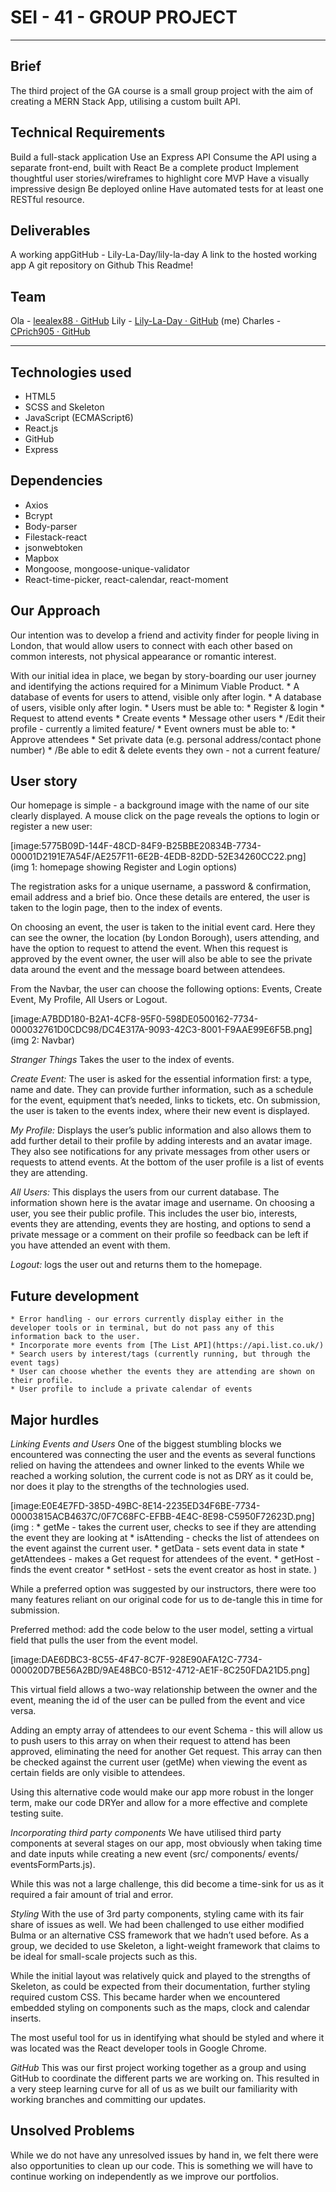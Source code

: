# SEI - 41 - GROUP PROJECT
---

## Brief
The third project of the GA course is a small group project with the aim of creating a MERN Stack App, utilising a custom built API.

## Technical Requirements
Build a full-stack application
Use an Express API
Consume the API using a separate front-end, built with React
Be a complete product
Implement thoughtful user stories/wireframes to highlight core MVP
Have a visually impressive design
Be deployed online
Have automated tests for at least one RESTful resource.

## Deliverables
A working appGitHub - Lily-La-Day/lily-la-day
A link to the hosted working app
A git repository on Github
This Readme!

## Team
Ola - [leealex88 · GitHub](https://github.com/leealex88)
Lily - [Lily-La-Day · GitHub](https://github.com/Lily-La-Day) (me)
Charles - [CPrich905 · GitHub](https://github.com/CPrich905)

---
## Technologies used
* HTML5
* SCSS and Skeleton
* JavaScript (ECMAScript6)
* React.js
* GitHub
* Express

## Dependencies
* Axios
* Bcrypt
* Body-parser
* Filestack-react
* jsonwebtoken
* Mapbox
* Mongoose, mongoose-unique-validator
* React-time-picker, react-calendar, react-moment

## Our Approach
Our intention was to develop a friend and activity finder for people living in London, that would allow users to connect with each other based on common interests, not physical appearance or romantic interest.

With our initial idea in place, we began by story-boarding our user journey and identifying the actions required for a Minimum Viable Product.
	* A database of events for users to attend, visible only after login.
	* A database of users, visible only after login.
	* Users must be able to:
		* Register & login
		* Request to attend events
		* Create events
		* Message other users
		* /Edit their profile - currently a limited feature/
	* Event owners must be able to:
		* Approve attendees
		* Set private data (e.g. personal address/contact phone number)
		* /Be able to edit & delete events they own - not a current feature/


## User story
Our homepage is simple - a background image with the name of our site clearly displayed. A mouse click on the page reveals the options to login or register a new user:

[image:5775B09D-144F-48CD-84F9-B25BBE20834B-7734-00001D2191E7A54F/AE257F11-6E2B-4EDB-82DD-52E34260CC22.png]
(img 1: homepage showing Register and Login options)

The registration asks for a unique username, a password & confirmation, email address and a brief bio. Once these details are entered, the user is taken to the login page, then to the index of events.

On choosing an event, the user is taken to the initial event card. Here they can see the owner,  the location (by London Borough), users attending, and have the option to request to attend the event. When this request is approved by the event owner, the user will also be able to see the private data around the event and the message board between attendees.

From the Navbar, the user can choose the following options: Events,  Create Event, My Profile, All Users or Logout.

[image:A7BDD180-B2A1-4CF8-95F0-598DE0500162-7734-000032761D0CDC98/DC4E317A-9093-42C3-8001-F9AAE99E6F5B.png]
(img 2: Navbar)

*Stranger Things* Takes the user to the index of events.

*Create Event:* The user is asked for the essential information first: a type, name and date. They can provide further information, such as a schedule for the event, equipment that’s needed, links to tickets, etc.
On submission, the user is taken to the events index, where their new event is displayed.

*My Profile:* Displays the user’s public information and also allows them to add further detail to their profile by adding interests and an avatar image. They also see notifications for any private messages from other users or requests to attend events. At the bottom of the user profile is a list of events they are attending.

*All Users:* This displays the users from our current database. The information shown here is the avatar image and username. On choosing a user, you see their public profile. This includes the user bio, interests, events they are attending, events they are hosting, and options to send a private message or a comment on their profile so feedback can be left if you have attended an event with them.

*Logout:* logs the user out and returns them to the homepage.

## Future development
	* Error handling - our errors currently display either in the developer tools or in terminal, but do not pass any of this information back to the user.
	* Incorporate more events from [The List API](https://api.list.co.uk/)
	* Search users by interest/tags (currently running, but through the event tags)
	* User can choose whether the events they are attending are shown on their profile.
	* User profile to include a private calendar of events

## Major hurdles
*Linking Events and Users*
One of the biggest stumbling blocks we encountered was connecting the user and the events as several functions relied on having the attendees and owner linked to the events  While we reached a working solution, the current code is not as DRY as it could be, nor does it play to the strengths of the technologies used.

[image:E0E4E7FD-385D-49BC-8E14-2235ED34F6BE-7734-00003815ACB4637C/0F7C68FC-EFBB-4E4C-8E98-C5950F72623D.png]
(img :
	* getMe - takes the current user, checks to see if they are attending the event they are looking at
	* isAttending - checks the list of attendees on the event against the current user.
	* getData -  sets event data in state
	* getAttendees - makes a Get request for attendees of the event.
	* getHost -  finds the event creator
	* setHost -  sets the event creator as host in state.
	)

While a preferred option was suggested by our instructors, there were too many features reliant on our original code for us to de-tangle this in time for submission.

Preferred method: add the code below to the user model, setting a virtual field that pulls the user from the event model.

[image:DAE6DBC3-8C55-4F47-8C7F-928E90AFA12C-7734-000020D7BE56A2BD/9AE48BC0-B512-4712-AE1F-8C250FDA21D5.png]

This virtual field allows a two-way relationship between the owner and the event, meaning the id of the user can be pulled from the event and vice versa.

Adding an empty array of attendees to our event Schema - this will allow us to push users to this array on when their request to attend has been approved, eliminating the need for another Get request. This array can then be checked against the current user (getMe) when viewing the event as certain fields are only visible to attendees.

Using this alternative code would make our app more robust in the longer term, make our code DRYer and allow for a more effective and complete testing suite.

*Incorporating third party components*
We have utilised third party components at several stages on our app, most obviously when taking time and date inputs while creating a new event (src/ components/ events/ eventsFormParts.js).

While this was not a large challenge, this did become a time-sink for us as it required a fair amount of trial and error.

*Styling*
With the use of 3rd party components, styling came with its fair share of issues as well. We had been challenged to use either modified Bulma or an alternative CSS framework that we hadn’t used before. As a group, we decided to use Skeleton, a light-weight framework that claims to be ideal for small-scale projects such as this.

While the initial layout was relatively quick and played to the strengths of Skeleton, as could be expected from their documentation, further styling required custom CSS. This became harder when we encountered embedded styling on components such as the maps, clock and calendar inserts.

The most useful tool for us in identifying what should be styled and where it was located was the React developer tools in Google Chrome.

*GitHub*
This was our first project  working together as a group and using GitHub to coordinate the different parts we are working on. This resulted in a very steep learning curve for all of us as we built our familiarity with working branches and committing our updates.

## Unsolved Problems
While we do not have any unresolved issues by hand in, we felt there were also opportunities to clean up our code. This is something we will have to continue working on independently as we improve our portfolios.
